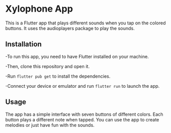 # Xylophone App

This is a Flutter app that plays different sounds when you tap on the colored buttons. It uses the audioplayers package to play the sounds.

## Installation

-To run this app, you need to have Flutter installed on your machine. 


-Then, clone this repository and open it. 


-Run `flutter pub get` to install the dependencies.


-Connect your device or emulator and run `flutter run` to launch the app.

## Usage

The app has a simple interface with seven buttons of different colors. Each button plays a different note when tapped. You can use the app to create melodies or just have fun with the sounds.


